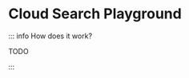 <script setup>
import { onMounted, computed, ref, watch } from "vue";

import StyleController from "../../../components/StyleController.vue";
import Markdown from "../../../components/Markdown.vue";

const loaded = ref(false);

onMounted(() => {
  Promise.all([
    import("@getcanary/web/components/canary-root.js"),
  ]).then(() => {
    loaded.value = true;
  });
});
</script>

# Cloud Search Playground

::: info How does it work?

TODO

:::

